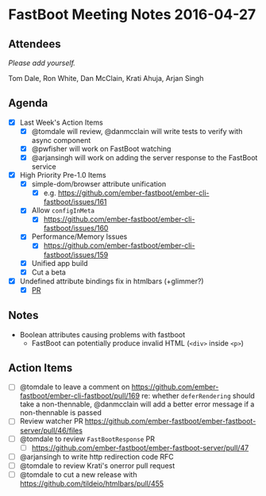 # FastBoot Meeting Notes 2016-04-27

## Attendees

_Please add yourself._

Tom Dale, Ron White, Dan McClain, Krati Ahuja, Arjan Singh

## Agenda

- [x] Last Week's Action Items
  - [x] @tomdale will review, @danmcclain will write tests to verify with async component
  - [x] @pwfisher will work on FastBoot watching
  - [x] @arjansingh will work on adding the server response to the FastBoot service
- [x] High Priority Pre-1.0 Items
  - [x] simple-dom/browser attribute unification
    - [x] e.g. https://github.com/ember-fastboot/ember-cli-fastboot/issues/161
  - [x] Allow `configInMeta`
    - [x] https://github.com/ember-fastboot/ember-cli-fastboot/issues/160
  - [x] Performance/Memory Issues
    - [x] https://github.com/ember-fastboot/ember-cli-fastboot/issues/159
  - [x] Unified app build
  - [x] Cut a beta
- [x] Undefined attribute bindings fix in htmlbars (+glimmer?)
  - [x] [PR](https://github.com/tildeio/htmlbars/pull/455)

## Notes

- Boolean attributes causing problems with fastboot
  - FastBoot can potentially produce invalid HTML (`<div>` inside `<p>`)

## Action Items

- [ ] @tomdale to leave a comment on https://github.com/ember-fastboot/ember-cli-fastboot/pull/169 re: whether `deferRendering` should take a non-thennable, @danmcclain will add a better error message if a non-thennable is passed
- [ ] Review watcher PR https://github.com/ember-fastboot/ember-fastboot-server/pull/46/files
- [ ] @tomdale to review `FastBootResponse` PR
  - [ ] https://github.com/ember-fastboot/ember-fastboot-server/pull/47
- [ ] @arjansingh to write http redirection code RFC
- [ ] @tomdale to review Krati's onerror pull request
- [ ] @tomdale to cut a new release with https://github.com/tildeio/htmlbars/pull/455
